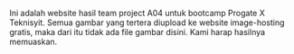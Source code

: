 Ini adalah website hasil team project A04 untuk bootcamp Progate X Teknisyit.
Semua gambar yang tertera diupload ke website image-hosting gratis, maka dari itu tidak ada file gambar disini.
Kami harap hasilnya memuaskan.
